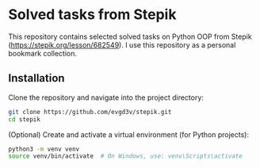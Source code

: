 
# Solved tasks from Stepik

This repository contains selected solved tasks on Python OOP from Stepik (https://stepik.org/lesson/682549). I use this repository as a personal bookmark collection.

## Installation

Clone the repository and navigate into the project directory:

```bash
git clone https://github.com/evgd3v/stepik.git
cd stepik

```

(Optional) Create and activate a virtual environment (for Python projects):

```bash
python3 -m venv venv
source venv/bin/activate  # On Windows, use: venv\Scripts\activate
```